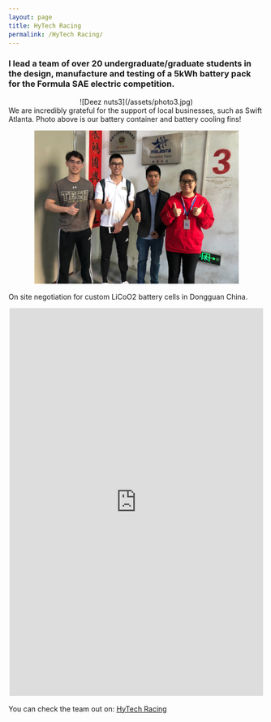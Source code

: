 ```yaml
---
layout: page
title: HyTech Racing
permalink: /HyTech Racing/
---
```

###  I lead a team of over 20 undergraduate/graduate students in the design, manufacture and testing of a 5kWh battery pack for the Formula SAE electric competition.

<center> ![Deez nuts3](/assets/photo3.jpg) </center>
We are incredibly grateful for the support of local businesses, such as Swift Atlanta. Photo above is our battery container and battery cooling fins!

<p align="center">
  <img width="403" height="302" src="/assets/photo4.jpg">
</p>

On site negotiation for custom LiCoO2 battery cells in Dongguan China.

<center><iframe src="https://www.facebook.com/plugins/post.php?href=https%3A%2F%2Fwww.facebook.com%2FHyTechRacing%2Fposts%2F2506645326071881&width=500" width="500" height="764" style="border:none;overflow:hidden" scrolling="no" frameborder="0" allowTransparency="true" allow="encrypted-media"></iframe></center>


You can check the team out on: [HyTech Racing](http://hytechracing.gatech.edu)
